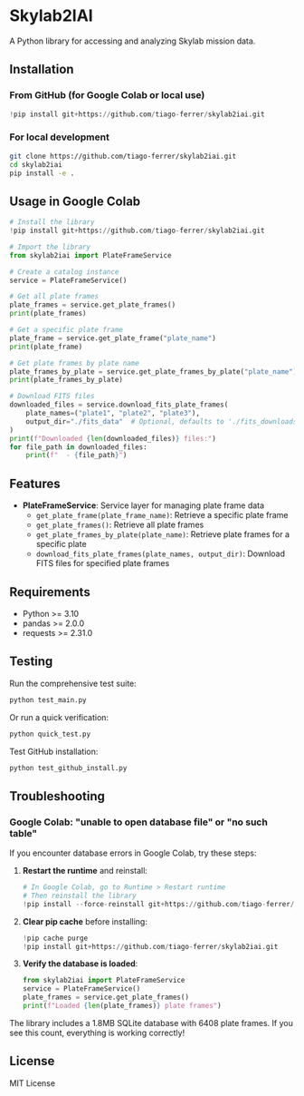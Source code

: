 # Skylab2IAI

A Python library for accessing and analyzing Skylab mission data.

## Installation

### From GitHub (for Google Colab or local use)

```python
!pip install git+https://github.com/tiago-ferrer/skylab2iai.git
```

### For local development

```bash
git clone https://github.com/tiago-ferrer/skylab2iai.git
cd skylab2iai
pip install -e .
```

## Usage in Google Colab

```python
# Install the library
!pip install git+https://github.com/tiago-ferrer/skylab2iai.git

# Import the library
from skylab2iai import PlateFrameService

# Create a catalog instance
service = PlateFrameService()

# Get all plate frames
plate_frames = service.get_plate_frames()
print(plate_frames)

# Get a specific plate frame
plate_frame = service.get_plate_frame("plate_name")
print(plate_frame)

# Get plate frames by plate name
plate_frames_by_plate = service.get_plate_frames_by_plate("plate_name")
print(plate_frames_by_plate)

# Download FITS files
downloaded_files = service.download_fits_plate_frames(
    plate_names=("plate1", "plate2", "plate3"),
    output_dir="./fits_data"  # Optional, defaults to './fits_downloads'
)
print(f"Downloaded {len(downloaded_files)} files:")
for file_path in downloaded_files:
    print(f"  - {file_path}")
```

## Features

- **PlateFrameService**: Service layer for managing plate frame data
  - `get_plate_frame(plate_frame_name)`: Retrieve a specific plate frame
  - `get_plate_frames()`: Retrieve all plate frames
  - `get_plate_frames_by_plate(plate_name)`: Retrieve plate frames for a specific plate
  - `download_fits_plate_frames(plate_names, output_dir)`: Download FITS files for specified plate frames

## Requirements

- Python >= 3.10
- pandas >= 2.0.0
- requests >= 2.31.0

## Testing

Run the comprehensive test suite:

```bash
python test_main.py
```

Or run a quick verification:

```bash
python quick_test.py
```

Test GitHub installation:

```bash
python test_github_install.py
```

## Troubleshooting

### Google Colab: "unable to open database file" or "no such table"

If you encounter database errors in Google Colab, try these steps:

1. **Restart the runtime** and reinstall:
   ```python
   # In Google Colab, go to Runtime > Restart runtime
   # Then reinstall the library
   !pip install --force-reinstall git+https://github.com/tiago-ferrer/skylab2iai.git
   ```

2. **Clear pip cache** before installing:
   ```python
   !pip cache purge
   !pip install git+https://github.com/tiago-ferrer/skylab2iai.git
   ```

3. **Verify the database is loaded**:
   ```python
   from skylab2iai import PlateFrameService
   service = PlateFrameService()
   plate_frames = service.get_plate_frames()
   print(f"Loaded {len(plate_frames)} plate frames")
   ```

The library includes a 1.8MB SQLite database with 6408 plate frames. If you see this count, everything is working correctly!

## License

MIT License
